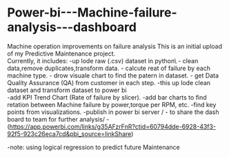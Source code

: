 # Power-bi---Machine-failure-analysis---dashboard
Machine operation improvements on failure analysis
This is an initial upload of my  Predictive Maintenance project.  
Currently, it includes:
-up lode raw (.csv) dataset in python\ 
              - clean data,remove duplicates,transform data.
              - calcute reat of failure by each machine type.
              - drow visuale chart to find the patern in dataset.
              - get Data Quality Assurance (QA) from customer in each step.
-this up lode clean dataset and transform dataset to power bi\
               -add KPI Trend Chart (Rate of failure by slicer).
               -add bar charts to find retation between Machine failure by power,torque per RPM, etc.
               -find key points from visualizations.
-publish in power bi server /
                     - to share the dash board to team for further analysis/ 
                                                               -(https://app.powerbi.com/links/g35AFzrFnR?ctid=60794dde-6928-43f3-92f5-923c26eca7cd&pbi_source=linkShare)

-note:  using logical regression to predict future  Maintenance                                                            
